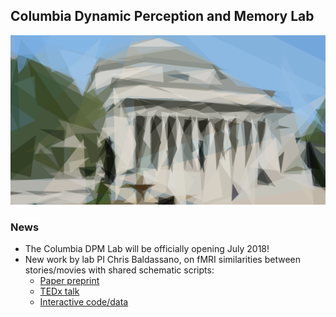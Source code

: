 ## Columbia Dynamic Perception and Memory Lab
![Top pic](img/columbia_prim_crop.png)

### News
* The Columbia DPM Lab will be officially opening July 2018!
* New work by lab PI Chris Baldassano, on fMRI similarities between stories/movies with shared schematic scripts:
    * [Paper preprint](http://bit.ly/2FefbhY)
    * [TEDx talk](http://bit.ly/2GgG2vd)
    * [Interactive code/data](http://bit.ly/2E9r1Lj)

